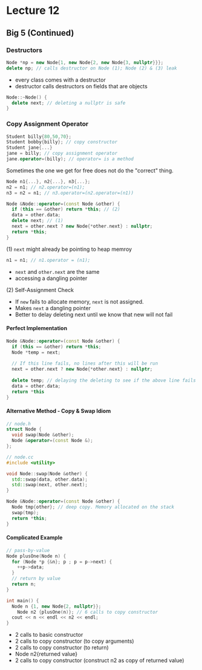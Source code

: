 # Lecture 12

## Big 5 (Continued)

### Destructors

```cpp
Node *np = new Node{1, new Node{2, new Node{3, nullptr}}};
delete np; // calls destructor on Node (1); Node (2) & (3) leak
```

- every class comes with a destructor
- destructor calls destructors on fields that are objects

```cpp
Node::~Node() {
  delete next; // deleting a nullptr is safe
}
```



### Copy Assignment Operator

```cpp
Student billy{80,50,70};
Student bobby{billy}; // copy constructor
Student jane{...}
jane = billy; // copy assignment operator
jane.operator=(billy); // operator= is a method
```

Sometimes the one we get for free does not do the "correct" thing.

```cpp
Node n1{...}, n2{...}, n3{...};
n2 = n1; // n2.operator=(n1);
n3 = n2 = n1; // n3.operator=(n2.operator=(n1))
```

```cpp
Node &Node::operator=(const Node &other) {
  if (this == &other) return *this; // (2)
  data = other.data;
  delete next; // (1)
  next = other.next ? new Node{*other.next} : nullptr;
  return *this;
}
```

(1) `next` might already be pointing to heap memroy

```cpp
n1 = n1; // n1.operator = (n1);
```

- `next` and `other.next` are the same
- accessing a dangling pointer

(2) Self-Assignment Check

- If `new` fails to allocate memory, `next` is not assigned.
- Makes `next` a dangling pointer
- Better to delay deleting next until we know that new will not fail

#### Perfect Implementation

```cpp
Node &Node::operator=(const Node &other) {
  if (this == &other) return *this;
  Node *temp = next;
  
  // If this line fails, no lines after this will be run
  next = other.next ? new Node{*other.next} : nullptr;
  
  delete temp; // delaying the deleting to see if the above line fails
  data = other.data;
  return *this
}
```

#### Alternative Method - Copy & Swap Idiom

```cpp
// node.h
struct Node {
  void swap(Node &other);
  Node &operator=(const Node &);
};
```

```cpp
// node.cc
#include <utility>

void Node::swap(Node &other) {
  std::swap(data, other.data);
  std::swap(next, other.next);
}

Node &Node::operator=(const Node &other) {
  Node tmp{other}; // deep copy. Memory allocated on the stack
  swap(tmp);
  return *this;
}
```

#### Complicated Example

```cpp
// pass-by-value
Node plusOne(Node n) {
  for (Node *p {&n}; p ; p = p->next) {
    ++p->data;
  }
  // return by value
  return n;
}

int main() {
  Node n {1, new Node{2, nullptr}};
	Node n2 {plusOne(n)}; // 6 calls to copy constructor
  cout << n << endl << n2 << endl;
}
```

- 2 calls to basic constructor
- 2 calls to copy constructor (to copy arguments)
- 2 calls to copy constructor (to return)
- Node n2{returned value}
- 2 calls to copy constructor (construct n2 as copy of returned value)